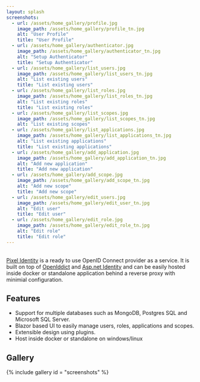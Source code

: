 ```yaml
---
layout: splash
screenshots:
  - url: /assets/home_gallery/profile.jpg
    image_path: /assets/home_gallery/profile_tn.jpg
    alt: "User Profile"
    title: "User Profile"
  - url: /assets/home_gallery/authenticator.jpg
    image_path: /assets/home_gallery/authenticator_tn.jpg
    alt: "Setup Authenticator"
    title: "Setup Authenticator"
  - url: /assets/home_gallery/list_users.jpg
    image_path: /assets/home_gallery/list_users_tn.jpg
    alt: "List existing users"
    title: "List existing users"
  - url: /assets/home_gallery/list_roles.jpg
    image_path: /assets/home_gallery/list_roles_tn.jpg
    alt: "List existing roles"
    title: "List existing roles"
  - url: /assets/home_gallery/list_scopes.jpg
    image_path: /assets/home_gallery/list_scopes_tn.jpg
    alt: "List existing scopes"
  - url: /assets/home_gallery/list_applications.jpg
    image_path: /assets/home_gallery/list_applications_tn.jpg
    alt: "List existing applications"
    title: "List existing applications"
  - url: /assets/home_gallery/add_application.jpg
    image_path: /assets/home_gallery/add_application_tn.jpg
    alt: "Add new application"
    title: "Add new application"
  - url: /assets/home_gallery/add_scope.jpg
    image_path: /assets/home_gallery/add_scope_tn.jpg
    alt: "Add new scope"
    title: "Add new scope"  
  - url: /assets/home_gallery/edit_users.jpg
    image_path: /assets/home_gallery/edit_user_tn.jpg
    alt: "Edit user"
    title: "Edit user"
  - url: /assets/home_gallery/edit_role.jpg
    image_path: /assets/home_gallery/edit_role_tn.jpg
    alt: "Edit role"
    title: "Edit role"  
---
```

\
[Pixel Identity](https://github.com/nfactor26/pixel-identity) is a ready to use OpenID Connect provider as a service. It is built on top of [OpenIddict](https://github.com/openiddict/openiddict-core) and [Asp.net Identity](https://github.com/dotnet/AspNetCore/tree/main/src/Identity) and can be easily hosted inside docker or standalone application behind a reverse proxy with minimial configuration.


## Features

- Support for multiple databases such as MongoDB, Postgres SQL and Microsoft SQL Server.
- Blazor based UI to easily manage users, roles, applications and scopes.
- Extensible design using plugins.
- Host inside docker or standalone on windows/linux

## Gallery

{% include gallery id = "screenshots" %}


